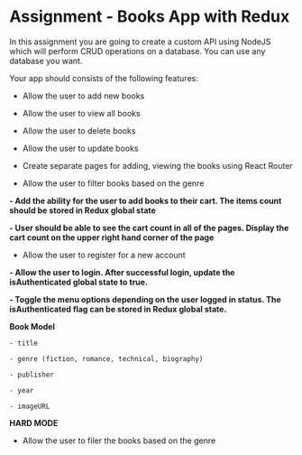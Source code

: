 # Assignment - Books App with Redux

In this assignment you are going to create a custom API using NodeJS which will perform CRUD operations on a database. You can use any database you want. 

Your app should consists of the following features: 

- Allow the user to add new books 

- Allow the user to view all books 

- Allow the user to delete books 

- Allow the user to update books 

- Create separate pages for adding, viewing the books using React Router 

- Allow the user to filter books based on the genre

**- Add the ability for the user to add books to their cart. The items count should be stored in Redux global state**  

**- User should be able to see the cart count in all of the pages. Display the cart count on the upper right hand corner of the page** 

- Allow the user to register for a new account 

**- Allow the user to login. After successful login, update the isAuthenticated global state to true.** 

**- Toggle the menu options depending on the user logged in status. The isAuthenticated flag can be stored in Redux global state.** 

 
**Book Model**
```
- title 

- genre (fiction, romance, technical, biography) 

- publisher 

- year

- imageURL 
```
 

**HARD MODE**

- Allow the user to filer the books based on the genre 
